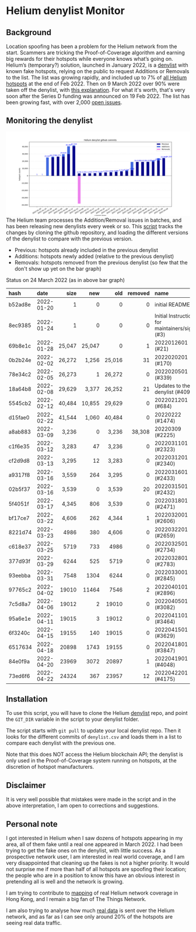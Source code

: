# Helium denylist Monitor

## Background

Location spoofing has been a problem for the Helium network from the start. Scammers are tricking the Proof-of-Coverage algorithm and earning big rewards for their hotspots while everyone knows what’s going on. Helium’s (temporary?) solution, launched in January 2022, is a [denylist](https://github.com/helium/denylist) with known fake hotspots, relying on the public to request Additions or Removals to the list. The list was growing rapidly, and included up to 7% of [all Helium hotspots](https://explorer.helium.com/) at the end of Feb 2022. Then on 9 March 2022 over 90% were taken off the denylist, with [this explanation](https://github.com/helium/denylist/pull/2225). For what it's worth, that's very soon after the Series D funding was announced on 19 Feb 2022. The list has been growing fast, with over 2,000 [open issues](https://github.com/helium/denylist/issues).

## Monitoring the denylist

![](20220426_Helium_denylist_github_commits.png)
The Helium team processes the Addition/Removal issues in batches, and has been releasing new denylists every week or so. This [script](monitor_denylist.py) tracks the changes by cloning the github repository, and loading the different versions of the denylist to compare with the previous version.

* Previous: hotspots already included in the previous denylist
* Additions: hotspots newly added (relative to the previous denylist) 
* Removals: hotspots removed from the previous denylist (so few that the don't show up yet on the bar graph)

Status on 24 March 2022 (as in above bar graph)

|hash|date|size|new|old|removed|name|
|:---|:-----------|---:|---:|---:|---:|:---|
| b52ad8e | 2022-01-20 | 1 | 0 | 0 | 0 | initial README |
| 8ec9385 | 2022-01-24 | 1 | 0 | 0 | 0 | Initial Instructions for maintainers/signers (#3) |
| 69b8e1c | 2022-01-28 | 25,047 | 25,047 | 0 | 1 | 2022012601 (#21) |
| 0b2b24e | 2022-02-02 | 26,272 | 1,256 | 25,016 | 31 | 2022020201 (#170) |
| 78e34c2 | 2022-02-05 | 26,273 | 1 | 26,272 | 0 | 2022020501 (#339) |
| 18a64b8 | 2022-02-08 | 29,629 | 3,377 | 26,252 | 21 | Updates to the denylist (#409) |
| 5545cb2 | 2022-02-12 | 40,484 | 10,855 | 29,629 | 0 | 2022021201 (#684) |
| d15fae0 | 2022-02-22 | 41,544 | 1,060 | 40,484 | 0 | 20220222 (#1474) |
| a8ab883 | 2022-03-09 | 3,236 | 0 | 3,236 | 38,308 | 20220309 (#2225) |
| c1f6e35 | 2022-03-12 | 3,283 | 47 | 3,236 | 0 | 2022031101 (#2323) |
| cf2d9d8 | 2022-03-13 | 3,295 | 12 | 3,283 | 0 | 2022031201 (#2340) |
| a9317f8 | 2022-03-16 | 3,559 | 264 | 3,295 | 0 | 2022031601 (#2433) |
| 02b5f37 | 2022-03-16 | 3,539 | 0 | 3,539 | 20 | 2022031501 (#2432) |
| 5f4051f | 2022-03-17 | 4,345 | 806 | 3,539 | 0 | 2022031801 (#2471) |
| bf17ce7 | 2022-03-22 | 4,606 | 262 | 4,344 | 1 | 2022032001 (#2606) |
| 8221d74 | 2022-03-23 | 4986 | 380 | 4,606 | 0 | 2022032201 (#2659) |
| c618e37 | 2022-03-25 | 5719 | 733 | 4986 | 0 | 2022032501 (#2734) |
| 377d93f | 2022-03-29 | 6244 | 525 | 5719 | 0 | 2022032801 (#2783) |
| 93eebba | 2022-03-31 | 7548 | 1304 | 6244 | 0 | 2022033001 (#2845) |
| 97765c2 | 2022-04-02 | 19010 | 11464 | 7546 | 2 | 2022040101 (#2896) |
| 7c5d8a7 | 2022-04-06 | 19012 | 2 | 19010 | 0 | 2022040501 (#3082) |
| 95a6e1e | 2022-04-11 | 19015 | 3 | 19012 | 0 | 2022041101 (#3464) |
| 6f3240c | 2022-04-15 | 19155 | 140 | 19015 | 0 | 2022041501 (#3629) |
| 6517634 | 2022-04-18 | 20898 | 1743 | 19155 | 0 | 2022041801 (#3847) |
| 84e0f9a | 2022-04-20 | 23969 | 3072 | 20897 | 1 | 2022041901 (#4048) |
| 73ed6f6 | 2022-04-22 | 24324 | 367 | 23957 | 12 | 2022042201 (#4175) |

## Installation
To use this script, you will have to clone the Helium [denylist](https://github.com/helium/denylist) repo, and point the `GIT_DIR` variable in the script to your denylist folder.

The script starts with `git pull` to update your local denylist repo. Then it looks for the different commits of `denylist.csv` and loads them in a list to compare each denylist with the previous one.

Note that this does NOT access the Helium blockchain API; the denylist is only used in the Proof-of-Coverage system running on hotspots, at the discretion of hotspot manufacturers.

## Disclaimer
It is very well possible that mistakes were made in the script and in the above interpretation, I am open to corrections and suggestions.

## Personal note
I got interested in Helium when I saw dozens of hotspots appearing in my area, all of them fake until a real one appeared in March 2022. I had been trying to get the fake ones on the denylist, with little success. As a prospective network user, I am interested in real world coverage, and I am very disappointed that cleaning up the fakes is not a higher priority. It would not surprise me if more than half of all hotspots are spoofing their location; the people who are in a position to know this have an obvious interest in pretending all is well and the network is growing.

I am trying to contribute to [mapping](https://cassiopeia.hk/finding-real-helium-hotspots-in-hong-kong) of real Helium network coverage in Hong Kong, and I remain a big fan of The Things Network.

I am also trying to analyse how much [real data](https://github.com/tomtobback/helium-data-traffic) is sent over the Helium network, and as far as I can see only around 20% of the hotspots are seeing real data traffic.



